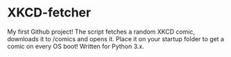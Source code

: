 XKCD-fetcher
============

My first Github project! The script fetches a random XKCD comic, downloads it to /comics and opens it.
Place it on your startup folder to get a comic on every OS boot! Written for Python 3.x.
